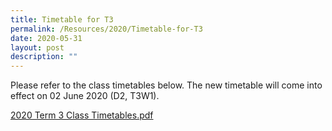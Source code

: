 ```yaml
---
title: Timetable for T3
permalink: /Resources/2020/Timetable-for-T3
date: 2020-05-31
layout: post
description: ""
---
```

Please refer to the class timetables below. The new timetable will come into effect on 02 June 2020 (D2, T3W1).   
  
[2020 Term 3 Class Timetables.pdf](/files/Term%203%20Classes%20edited%20clb%20mlb.pdf)